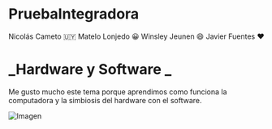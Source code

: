# PruebaIntegradora

Nicolás Cameto :uruguay:
Matelo Lonjedo :grinning:
Winsley Jeunen  :smile:
Javier Fuentes  :heart:

# **_Hardware y Software _**

Me gusto mucho este tema porque aprendimos como funciona la computadora y la 
simbiosis del hardware con el software.

![Imagen](https://upload.wikimedia.org/wikipedia/commons/5/50/Arquitecturaneumann.jpg) 
